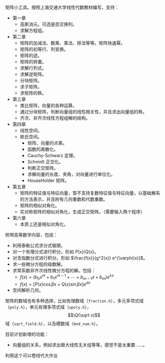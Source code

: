 矩阵小工具。按照上海交通大学线性代数教材编写，支持：

- 第一章
  - 高斯消元。可选是否交换列。
  - 求解方程组。
- 第二章
  - 矩阵的加减法、数乘、乘法、除法等等。矩阵快速幂。
  - 矩阵的初等行、列变换。
  - 矩阵的迹。
  - 矩阵的转置。
  - 求解行列式。
  - 求解逆矩阵。
  - 分块矩阵。
  - 求子矩阵。
  - 求矩阵的秩。
- 第三章
  - 类比矩阵，向量的各种运算。
  - 通过分块矩阵，判断向量组的线性相关性，并且求出向量组的秩。
  - 齐次、非齐次线性方程组解的结构。
- 第四章
  - 线性空间。
  - 欧氏空间。
    - 矩阵、向量的点乘。
    - 函数的离散化。
    - Cauchy-Schwarz 定理。
    - Schmidt 正交化。
    - 判断正交矩阵。
    - 求解向量的长度、夹角，对向量进行单位化。
    - HouseHolder 矩阵。
- 第五章
  - 矩阵的特征值与特征向量，暂不支持复数特征值与特征向量，以基础解系的方法表示，并且附有几何重数和代数重数。
  - 矩阵的相似对角化。
  - 实对称矩阵的相似对角化，生成正交矩阵。（需要输入两个程序）
- 第六章
  - 本质上还是相似对角化。


附带高等数学内容，包括：

- 利用泰勒公式求分式极限。
- 对一个有理分式进行积分。形如 $P(x)/Q(x)$。
- 对含指数分式进行积分。形如 $\frac{f(x)}{g^2(x)} e^{\varphi(x)}$。
- 求一些微分方程的级数解。
- 求常系数非齐次线性微分方程的解。包括：
  - $f(x)=(b_0x^m+b_1x^{m-1}+\cdots+b_{m-1}x+b_m)e^{\lambda x}$
  - $f(x)=[P(x)\cos\beta x+Q(x)\sin \beta x]e^{ax}$
- 空间解析几何。

矩阵的数域也有多种选择，比如有理数域（`fraction.h`），多元多项式域（`poly.h`），单元有理多项式域（`upoly.h`），$$\Q(\sqrt x)$$ 域（`sqrt_field.h`），以及模数域（`mod_num.h`）。

目前计划新增的功能：

- 向量组的关系，例如求出极大线性无关组等等，感觉不是太重要……。

利用这个可以卷线代大作业
